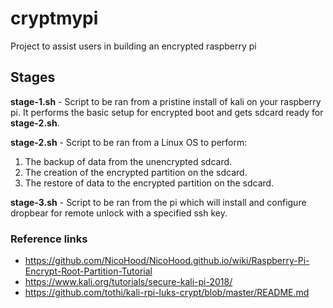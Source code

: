 # cryptmypi
Project to assist users in building an encrypted raspberry pi

## Stages
**stage-1.sh** - Script to be ran from a pristine install of kali on your raspberry pi. It performs the basic setup
for encrypted boot and gets sdcard ready for **stage-2.sh**.

**stage-2.sh** - Script to be ran from a Linux OS to perform:
1. The backup of data from the unencrypted sdcard.
2. The creation of the encrypted partition on the sdcard.
3. The restore of data to the encrypted partition on the sdcard.

**stage-3.sh** - Script to be ran from the pi which will install and configure dropbear for remote unlock with a specified ssh key.

### Reference links
+ https://github.com/NicoHood/NicoHood.github.io/wiki/Raspberry-Pi-Encrypt-Root-Partition-Tutorial
+ https://www.kali.org/tutorials/secure-kali-pi-2018/
+ https://github.com/tothi/kali-rpi-luks-crypt/blob/master/README.md

